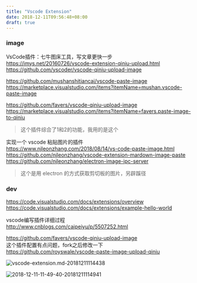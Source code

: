```yaml
---
title: "Vscode Extension"
date: 2018-12-11T09:56:48+08:00
draft: true
---
```


### image

VsCode插件：七牛图床工具，写文章更快一步  
https://imys.net/20160726/vscode-extension-qiniu-upload.html  
https://github.com/yscoder/vscode-qiniu-upload-image

https://github.com/mushanshitiancai/vscode-paste-image  
https://marketplace.visualstudio.com/items?itemName=mushan.vscode-paste-image

https://github.com/favers/vscode-qiniu-upload-image  
https://marketplace.visualstudio.com/items?itemName=favers.paste-image-to-qiniu

> 这个插件综合了1和2的功能，我用的是这个

实现一个 vscode 粘贴图片的插件  
https://www.njleonzhang.com/2018/08/14/vs-code-paste-image.html  
https://github.com/njleonzhang/vscode-extension-mardown-image-paste  
https://github.com/njleonzhang/electron-image-ipc-server

> 这个是用 electron 的方式获取剪切板的图片，另辟蹊径

### dev

https://code.visualstudio.com/docs/extensions/overview  
https://code.visualstudio.com/docs/extensions/example-hello-world

vscode编写插件详细过程  
http://www.cnblogs.com/caipeiyu/p/5507252.html


https://github.com/favers/vscode-qiniu-upload-image  
这个插件配置有点问题，fork之后修改一下  
https://github.com/royswale/vscode-paste-image-upload-qiniu

![vscode-extension.md-20181211114438](d:/Code/github.com/royswale/gohugoblog/content/posts/vscode-extension.md-20181211114438.png)

![2018-12-11-11-49-40-20181211114941](http://qiniu.xingtan.xyz/2018-12-11-11-49-40-20181211114941.png)